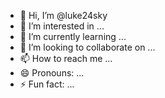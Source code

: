 - 👋 Hi, I’m @luke24sky
- 👀 I’m interested in ...
- 🌱 I’m currently learning ...
- 💞️ I’m looking to collaborate on ...
- 📫 How to reach me ...
- 😄 Pronouns: ...
- ⚡ Fun fact: ...

<!---
luke24sky/luke24sky is a ✨ special ✨ repository because its `README.md` (this file) appears on your GitHub profile.
You can click the Preview link to take a look at your changes.
--->
